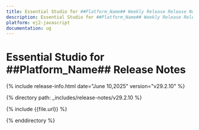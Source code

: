 ```yaml
---
title: Essential Studio for ##Platform_Name## Weekly Release Release Notes  
description: Essential Studio for ##Platform_Name## Weekly Release Release Notes  
platform: ej2-javascript
documentation: ug
---
```


# Essential Studio for ##Platform_Name##  Release Notes  

{% include release-info.html date="June 10,2025"  version="v29.2.10" %} 

{% directory path: _includes/release-notes/v29.2.10 %}

{% include {{file.url}} %}

{% enddirectory %}